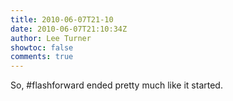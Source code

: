 ```yaml
---
title: 2010-06-07T21-10
date: 2010-06-07T21:10:34Z
author: Lee Turner
showtoc: false
comments: true
---
```


So, #flashforward ended pretty much like it started.

